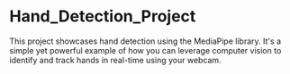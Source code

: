 # Hand_Detection_Project
This project showcases hand detection using the MediaPipe library. It's a simple yet powerful example of how you can leverage computer vision to identify and track hands in real-time using your webcam.
